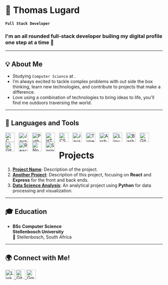 # 🚵 Thomas Lugard

**`Full Stack Developer`**  

### I'm an all rounded full-stack developer builing my digital profile one step at a time  💾

---

## 💡 About Me

- Studying `Computer Science` at .
- I’m always excited to tackle complex problems with out side the box thinking, learn new technologies, and contribute to projects that make a difference.
- Love using a combination of technologies to bring ideas to life, you'll find me outdoors traversing the world. 

---

##  🧰 Languages and Tools

<img align="left" alt="C" width="30px" style="padding-right:10px;" src="https://cdn.jsdelivr.net/gh/devicons/devicon@latest/icons/c/c-original.svg" />
<img align="left" alt="Java" width="30px" style="padding-right:10px;" src="https://cdn.jsdelivr.net/gh/devicons/devicon/icons/java/java-original.svg"/>
<img align="left" alt="Python" width="30px" style="padding-right:10px;" src="https://cdn.jsdelivr.net/gh/devicons/devicon/icons/python/python-plain.svg" />
<img align="left" alt="HTML" width="30px" style="padding-right:10px;" src="https://cdn.jsdelivr.net/gh/devicons/devicon/icons/html5/html5-plain.svg" />
<img align="left" alt="CSS" width="30px" style="padding-right:10px;" src="https://cdn.jsdelivr.net/gh/devicons/devicon/icons/css3/css3-plain.svg" />
<img align="left" alt="JavaScript" width="30px" style="padding-right:10px;" src="https://cdn.jsdelivr.net/gh/devicons/devicon/icons/javascript/javascript-plain.svg" />
<img align="left" alt="TypeScript" width="30px" style="padding-right:10px;" src="https://cdn.jsdelivr.net/gh/devicons/devicon/icons/typescript/typescript-plain.svg" />
<img align="left" alt="ArchLinux" width="30px" style="padding-right:10px;" src="https://cdn.jsdelivr.net/gh/devicons/devicon@latest/icons/archlinux/archlinux-original.svg" />
<img align="left" alt="Linux" width="30px" style="padding-right:10px;" src="https://cdn.jsdelivr.net/gh/devicons/devicon/icons/linux/linux-original.svg" />
<img align="left" alt="Bash" width="30px" style="padding-right:10px;" src="https://cdn.jsdelivr.net/gh/devicons/devicon/icons/bash/bash-original.svg" />
<img align="left" alt="Git" width="30px" style="padding-right:10px;" src="https://cdn.jsdelivr.net/gh/devicons/devicon/icons/git/git-original.svg" />
<img align="left" alt="GitHub" width="30px" style="padding-right:10px;" src="https://cdn.jsdelivr.net/gh/devicons/devicon/icons/github/github-original.svg" />
<img align="left" alt="React" width="30px" style="padding-right:10px;" src="https://cdn.jsdelivr.net/gh/devicons/devicon/icons/react/react-original.svg" />
<img align="left" alt="NodeJS" width="30px" style="padding-right:10px;" src="https://cdn.jsdelivr.net/gh/devicons/devicon/icons/nodejs/nodejs-original.svg" />
<img align="left" alt="Spring" width="30px" style="padding-right:10px;" src="https://cdn.jsdelivr.net/gh/devicons/devicon/icons/spring/spring-original.svg" />
<br />

# 
# Projects

1. **[Project Name](https://github.com/username/project)**: Description of the project. 
2. **[Another Project](https://github.com/username/project)**: Description of this project, focusing on **React** and **Express** for the front and back ends.
3. **[Data Science Analysis](https://github.com/username/project)**: An analytical project using **Python** for data processing and visualization.

---

## 🎓 Education

- **BSc Computer Science**  
  **Stellenbosch University**  
  📍 Stellenbosch, South Africa

---

## 🌍 Connect with Me!
<p align="left">
  <a href="https://linkedin.com/in/thomas-lugard-bb31421a6" target="_blank">
    <img src="https://img.shields.io/badge/LinkedIn-0077B5?logo=linkedin&logoColor=white" alt="LinkedIn" height="30">
  </a>
  <a href="https://github.com/TomLugard" target="_blank">
    <img src="https://img.shields.io/badge/GitHub-181717?logo=github&logoColor=white" alt="GitHub" height="30">
  </a>
  <a href="mailto:thomaslugard4@gmail.com" target="_blank">
    <img src="https://img.shields.io/badge/Gmail-D14836?logo=gmail&logoColor=white" alt="Gmail" height="30">
  </a>
</p>


